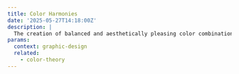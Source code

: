 ```yaml
---
title: Color Harmonies
date: '2025-05-27T14:18:00Z'
description: |
  The creation of balanced and aesthetically pleasing color combinations.
params:
  context: graphic-design
  related:
    - color-theory
---
```


